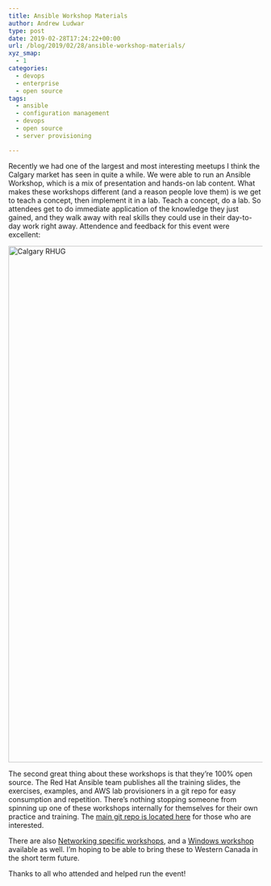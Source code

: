 ```yaml
---
title: Ansible Workshop Materials
author: Andrew Ludwar
type: post
date: 2019-02-28T17:24:22+00:00
url: /blog/2019/02/28/ansible-workshop-materials/
xyz_smap:
  - 1
categories:
  - devops
  - enterprise
  - open source
tags:
  - ansible
  - configuration management
  - devops
  - open source
  - server provisioning

---
```

Recently we had one of the largest and most interesting meetups I think the Calgary market has seen in quite a while. We were able to run an Ansible Workshop, which is a mix of presentation and hands-on lab content. What makes these workshops different (and a reason people love them) is we get to teach a concept, then implement it in a lab. Teach a concept, do a lab. So attendees get to do immediate application of the knowledge they just gained, and they walk away with real skills they could use in their day-to-day work right away. Attendence and feedback for this event were excellent:

[<img class="alignnone size-large wp-image-753" src="https://calgaryrhce.ca/wp-content/uploads/2019/02/AnsibleRHUG-768x1024.jpg" alt="Calgary RHUG" width="768" height="1024" srcset="https://calgaryrhce.ca/wp-content/uploads/2019/02/AnsibleRHUG-768x1024.jpg 768w, https://calgaryrhce.ca/wp-content/uploads/2019/02/AnsibleRHUG-225x300.jpg 225w, https://calgaryrhce.ca/wp-content/uploads/2019/02/AnsibleRHUG.jpg 1024w" sizes="(max-width: 768px) 100vw, 768px" />][1]

The second great thing about these workshops is that they&#8217;re 100% open source. The Red Hat Ansible team publishes all the training slides, the exercises, examples, and AWS lab provisioners in a git repo for easy consumption and repetition. There&#8217;s nothing stopping someone from spinning up one of these workshops internally for themselves for their own practice and training. The [main git repo is located here][2] for those who are interested.

There are also [Networking specific workshops][3], and a [Windows workshop][4] available as well. I&#8217;m hoping to be able to bring these to Western Canada in the short term future.

Thanks to all who attended and helped run the event!

 [1]: https://calgaryrhce.ca/wp-content/uploads/2019/02/AnsibleRHUG.jpg
 [2]: https://github.com/ansible/lightbulb
 [3]: https://github.com/network-automation/linklight
 [4]: https://github.com/mgmt-sa-tiger-team/skylight